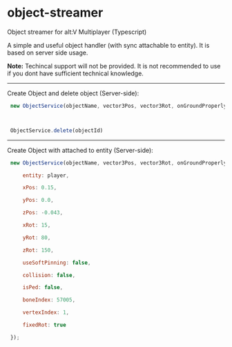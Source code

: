 # object-streamer

Object streamer for alt:V Multiplayer (Typescript)



A simple and useful object handler (with sync attachable to entity). It is based on server side usage.



**Note:** Techincal support will not be provided. It is not recommended to use if you dont have sufficient technical knowledge.



---



Create Object and delete object (Server-side):



```javascript
 new ObjectService(objectName, vector3Pos, vector3Rot, onGroundProperly);



 ObjectService.delete(objectId)
```

---



Create Object with attached to entity (Server-side):

```javascript
 new ObjectService(objectName, vector3Pos, vector3Rot, onGroundProperly, {

     entity: player,

     xPos: 0.15,

     yPos: 0.0,

     zPos: -0.043,

     xRot: 15,

     yRot: 80,

     zRot: 150,

     useSoftPinning: false,

     collision: false,

     isPed: false,

     boneIndex: 57005,

     vertexIndex: 1,

     fixedRot: true

 });
```

